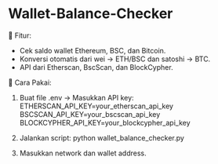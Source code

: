 # Wallet-Balance-Checker

🔹 Fitur:

- Cek saldo wallet Ethereum, BSC, dan Bitcoin.
- Konversi otomatis dari wei → ETH/BSC dan satoshi → BTC.
- API dari Etherscan, BscScan, dan BlockCypher.

🔹 Cara Pakai:

1. Buat file .env → Masukkan API key:
ETHERSCAN_API_KEY=your_etherscan_api_key
BSCSCAN_API_KEY=your_bscscan_api_key
BLOCKCYPHER_API_KEY=your_blockcypher_api_key

2. Jalankan script:
python wallet_balance_checker.py

3. Masukkan network dan wallet address.
